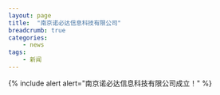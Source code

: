 ```yaml
---
layout: page
title:  "南京诺必达信息科技有限公司"
breadcrumb: true
categories:
    - news
tags:
    - 新闻
---
```


{% include alert alert="南京诺必达信息科技有限公司成立！" %}

<!--more-->

